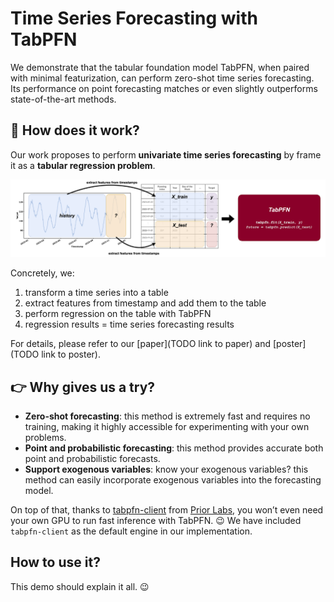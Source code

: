 # Time Series Forecasting with TabPFN

We demonstrate that the tabular foundation model TabPFN, when paired with minimal featurization, can perform zero-shot time series forecasting. Its performance on point forecasting matches or even slightly outperforms state-of-the-art methods.

## 📖 How does it work?

Our work proposes to perform **univariate time series forecasting** by frame it as a **tabular regression problem**.

![How it works](docs/tabpfn-ts-method-overview.png)

Concretely, we:
1. transform a time series into a table
2. extract features from timestamp and add them to the table
3. perform regression on the table with TabPFN
4. regression results = time series forecasting results


For details, please refer to our [paper](TODO link to paper) and [poster](TODO link to poster).

## 👉 **Why gives us a try?**
- **Zero-shot forecasting**: this method is extremely fast and requires no training, making it highly accessible for experimenting with your own problems.
- **Point and probabilistic forecasting**: this method provides accurate both point and probabilistic forecasts.
- **Support exogenous variables**: know your exogenous variables? this method can easily incorporate exogenous variables into the forecasting model.

On top of that, thanks to [tabpfn-client](https://github.com/automl/tabpfn-client) from [Prior Labs](https://priorlabs.ai), you won’t even need your own GPU to run fast inference with TabPFN. 😉 We have included `tabpfn-client` as the default engine in our implementation.

## How to use it?

This demo should explain it all. 😉
